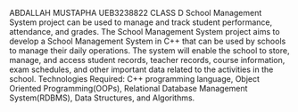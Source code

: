 ABDALLAH MUSTAPHA 
UEB3238822 
CLASS D
School Management System project can be used to manage and track student 
performance, attendance, and grades. The School Management System project 
aims to develop a School Management System in C++ that can be used by schools 
to manage their daily operations. The system will enable the school to store, 
manage, and access student records, teacher records, course information, exam 
schedules, and other important data related to the activities in the school.
Technologies Required: C++ programming language, Object Oriented
Programming(OOPs), Relational Database Management System(RDBMS), Data
Structures, and Algorithms.
